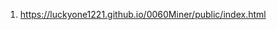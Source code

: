 <!-- https://github.com/luckyone1221/0060Miner -->

1. <https://luckyone1221.github.io/0060Miner/public/index.html>